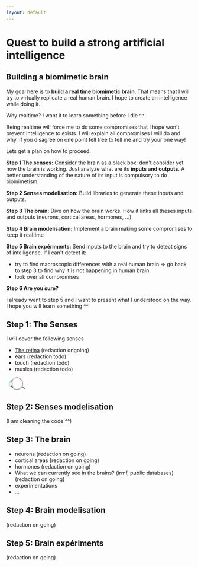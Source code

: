 ```yaml
---
layout: default
---
```


# Quest to build a strong artificial intelligence

## Building a biomimetic brain
My goal here is to **build a real time biomimetic brain**. That means that I will try to virtually replicate a real human brain. I hope to create an intelligence while doing it.

Why realtime? I want it to learn something before I die ^^.

Being realtime will force me to do some compromises that I hope won't prevent intelligence to exists. I will explain all compromises I will do and why. If you disagree on one point fell free to tell me and try your one way!

Lets get a plan on how to proceed.

**Step 1 The senses:** Consider the brain as a black box: don't consider yet how the brain is working. Just analyze what are its **inputs and outputs**.
A better understanding of the nature of its input is compulsory to do biomimetism.

**Step 2 Senses modelisation:** Build libraries to generate these inputs and outputs.

**Step 3 The brain:** Dive on how the brain works. How it links all theses inputs and outputs (neurons, cortical areas, hormones, ...)

**Step 4 Brain modelisation:** Implement a brain making some compromises to keep it realtime

**Step 5 Brain expériments:** Send inputs to the brain and try to detect signs of intelligence. If I can't detect it:
 - try to find macroscopic differences with a real human brain => go back to step 3 to find why it is not happening in human brain.
  - look over all compromises

**Step 6 Are you sure?**

I already went to step 5 and I want to present what I understood on the way. I hope you will learn something ^^

## Step 1: The Senses

I will cover the following senses
  - [The retina](sensors/retina/retina.html) (redaction ongoing)
  - ears (redaction todo)
  - touch (redaction todo)
  - musles (redaction todo)

<a href="sensors/retina/retina.html">
  <img src="sensors/retina/img/eye.png" width="60" alt="Color sensitivity" />
</a>

## Step 2: Senses modelisation
(I am cleaning the code ^^)

## Step 3: The brain
  - neurons (redaction on going)
  - cortical areas (redaction on going)
  - hormones (redaction on going)
  - What we can currently see in the brains? (irmf, public databases) (redaction on going)
  - experimentations
  - ...

## Step 4: Brain modelisation
(redaction on going)

## Step 5: Brain expériments
(redaction on going)